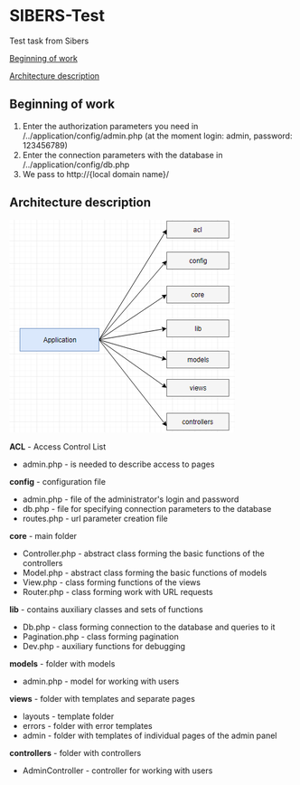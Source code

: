 # SIBERS-Test
Test task from Sibers

[Beginning of work](#start) 

[Architecture description](#start) 

<a name="start"><h2>Beginning of work</h2></a>  
1. Enter the authorization parameters you need in /../application/config/admin.php (at the moment login: admin, password: 123456789)
2. Enter the connection parameters with the database in /../application/config/db.php 
3. We pass to http://{local domain name}/

<a name="start"><h2>Architecture description</h2></a>

![Image alt](https://github.com/AlexandrBuilder/image/blob/master/image/architecture.PNG)

**ACL** - Access Control List
- admin.php - is needed to describe access to pages

**config** - configuration file
- admin.php - file of the administrator's login and password
- db.php - file for specifying connection parameters to the database
- routes.php - url parameter creation file

**core** - main folder
- Controller.php - abstract class forming the basic functions of the controllers
- Model.php - abstract class forming the basic functions of models
- View.php - class forming functions of the views
- Router.php - class forming work with URL requests

**lib** - contains auxiliary classes and sets of functions
- Db.php - class forming connection to the database and queries to it
- Pagination.php - class forming pagination
- Dev.php - auxiliary functions for debugging

**models** - folder with models
- admin.php - model for working with users

**views** - folder with templates and separate pages
- layouts - template folder
- errors - folder with error templates
- admin - folder with templates of individual pages of the admin panel

**controllers** - folder with controllers
- AdminController -  controller for working with users
